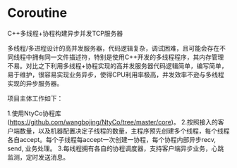 # Coroutine
C++多线程+协程构建异步并发TCP服务器

多线程/多进程设计的高并发服务器，代码逻辑复杂，调试困难，且可能会存在不同线程中拥有同一文件描述符，特别是使用C++开发的多线程程序，其内存管理不易。对比之下利用多线程+协程实现的高并发服务器代码逻辑简单，编写简单，易于维护，很容易实现业务异步，使得CPU利用率极高，并发效率不逊与多线程实现的异步服务器。

项目主体工作如下：
  
  1.使用NtyCo协程库(https://github.com/wangbojing/NtyCo/tree/master/core)。
  2.按照接入的客户端数量，以及机器配置决定子线程的数量，主程序预先创建多个线程，每个线程各自accept。每个子线程每accept一次创建一协程，每个协程内部异步recv, send, 业务处理。
  3.每线程拥有各自的协程调度器，支持客户端异步业务，心跳监测，定时发送消息。
  
